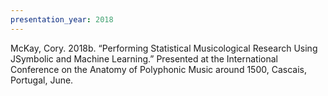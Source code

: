 ```yaml
---
presentation_year: 2018
---
```

McKay, Cory. 2018b. “Performing Statistical Musicological Research Using JSymbolic and Machine Learning.” Presented at the International Conference on the Anatomy of Polyphonic Music around 1500, Cascais, Portugal, June.
